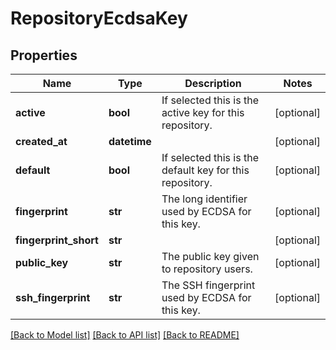 # RepositoryEcdsaKey

## Properties
Name | Type | Description | Notes
------------ | ------------- | ------------- | -------------
**active** | **bool** | If selected this is the active key for this repository. | [optional] 
**created_at** | **datetime** |  | [optional] 
**default** | **bool** | If selected this is the default key for this repository. | [optional] 
**fingerprint** | **str** | The long identifier used by ECDSA for this key. | [optional] 
**fingerprint_short** | **str** |  | [optional] 
**public_key** | **str** | The public key given to repository users. | [optional] 
**ssh_fingerprint** | **str** | The SSH fingerprint used by ECDSA for this key. | [optional] 

[[Back to Model list]](../README.md#documentation-for-models) [[Back to API list]](../README.md#documentation-for-api-endpoints) [[Back to README]](../README.md)


